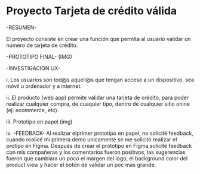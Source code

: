 # Proyecto Tarjeta de crédito válida

-RESUMEN-

El proyecto consiste en crear una función que permita al usuario validar un número de tarjeta de crédito.

-PROTOTIPO FINAL-
(IMG)

-INVESTIGACION UX-

i. Los usuarios son tod@s aquell@s que tengan acceso a un dispositivo, sea móvil u ordenador y a internet.

ii. El producto (web app) permite validar una tarjeta de crédito, para poder realizar cualquier compra, de cuaquier tipo, dentro de cualquier sitio onine (ej: ecommerce, etc).

iii. Prototipo en papel (img)

iv. -FEEDBACK-
Al realizar elprimer prototipo en papel, no solicité feedback, cuando realicé mi primera demo unicamente se me solicitó realizar el protipo en Figma.
Después de crear el prototipo en Figma,solicité feedback con mis compañeras y los comentarios fueron positivos, las sugerencias fueron que cambiara un poco el margen del logo, el background color del product view y hacer el botón de validar un poc mas grande.
 





